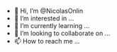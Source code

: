 - 👋 Hi, I’m @NicolasOnlin
- 👀 I’m interested in ...
- 🌱 I’m currently learning ...
- 💞️ I’m looking to collaborate on ...
- 📫 How to reach me ...

<!---
NicolasOnlin/NicolasOnlin is a ✨ special ✨ repository because its `README.md` (this file) appears on your GitHub profile.
You can click the Preview link to take a look at your changes.
--->
